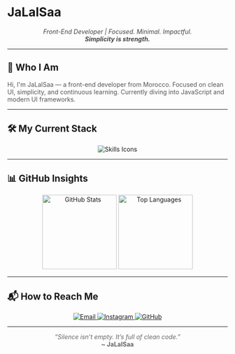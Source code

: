 # JaLalSaa

<p align="center" style="color:#444;">
  <em>Front-End Developer | Focused. Minimal. Impactful.</em><br>
  <strong><em>Simplicity is strength.</em></strong>
</p>

---

## 👋 Who I Am

<span style="color:#555;">
Hi, I'm JaLalSaa — a front-end developer from Morocco.  
Focused on clean UI, simplicity, and continuous learning.  
Currently diving into JavaScript and modern UI frameworks.
</span>

---

## 🛠️ My Current Stack

<p align="center">
  <img src="https://skillicons.dev/icons?i=html,css,bootstrap,js,git,github,vscode&theme=light" alt="Skills Icons" />
</p>

---

## 📊 GitHub Insights

<p align="center">
  <img src="https://github-readme-stats.vercel.app/api?username=JaLalSaa&show_icons=true&hide_border=true&theme=radical&custom_title=GitHub+Overview" alt="GitHub Stats" height="170" />
  <img src="https://github-readme-stats.vercel.app/api/top-langs/?username=JaLalSaa&layout=compact&hide_border=true&theme=radical" alt="Top Languages" height="170" />
</p>

---

## 📬 How to Reach Me

<p align="center">
  <a href="mailto:jalalsadeq724@gmail.com">
    <img src="https://img.shields.io/badge/email-%23000000?style=for-the-badge&logo=gmail&logoColor=white" alt="Email" />
  </a>
  <a href="https://instagram.com/nerix_v0">
    <img src="https://img.shields.io/badge/Instagram-%23000000?style=for-the-badge&logo=instagram&logoColor=white" alt="Instagram" />
  </a>
  <a href="https://github.com/JaLalSaa">
    <img src="https://img.shields.io/badge/GitHub-%23000000?style=for-the-badge&logo=github&logoColor=white" alt="GitHub" />
  </a>
</p>

---

<p align="center" style="color:#666;">
  <em>“Silence isn’t empty. It’s full of clean code.”</em><br>
  <strong>~ JaLalSaa</strong>
</p>
